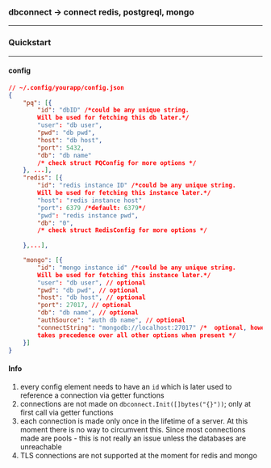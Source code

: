 ### dbconnect -> connect redis, postgreql, mongo
***

### Quickstart
***


#### config
```json
// ~/.config/yourapp/config.json
{
	"pq": [{
		"id": "dbID" /*could be any unique string.
		Will be used for fetching this db later.*/
		"user": "db user",
		"pwd": "db pwd",
		"host": "db host",
		"port": 5432,
		"db": "db name"
		/* check struct PQConfig for more options */
	}, ...],
	"redis": [{
		"id": "redis instance ID" /*could be any unique string.
		Will be used for fetching this instance later.*/
		"host": "redis instance host"
		"port": 6379 /*default: 6379*/
		"pwd": "redis instance pwd",
		"db": "0",
		/* check struct RedisConfig for more options */
		
	},...],

	"mongo": [{
		"id": "mongo instance id" /*could be any unique string.
		Will be used for fetching this instance later.*/
		"user": "db user", // optional
		"pwd": "db pwd", // optional
		"host": "db host", // optional
		"port": 27017, // optional
		"db": "db name", // optional
		"authSource": "auth db name", // optional
		"connectString": "mongodb://localhost:27017" /*  optional, however
		takes precedence over all other options when present */
	}]
}
```

#### Info

1. every config element needs to have an `id` which is later used
   to reference a connection via getter functions
2. connections are not made on `dbconnect.Init([]bytes("{}"))`; only
   at first call via getter functions
3. each connection is made only once in the lifetime of a server. At this
   moment there is no way to circumvent this. Since most connections made
   are pools - this is not really an issue unless the databases are unreachable
4. TLS connections are not supported at the moment for redis and mongo
